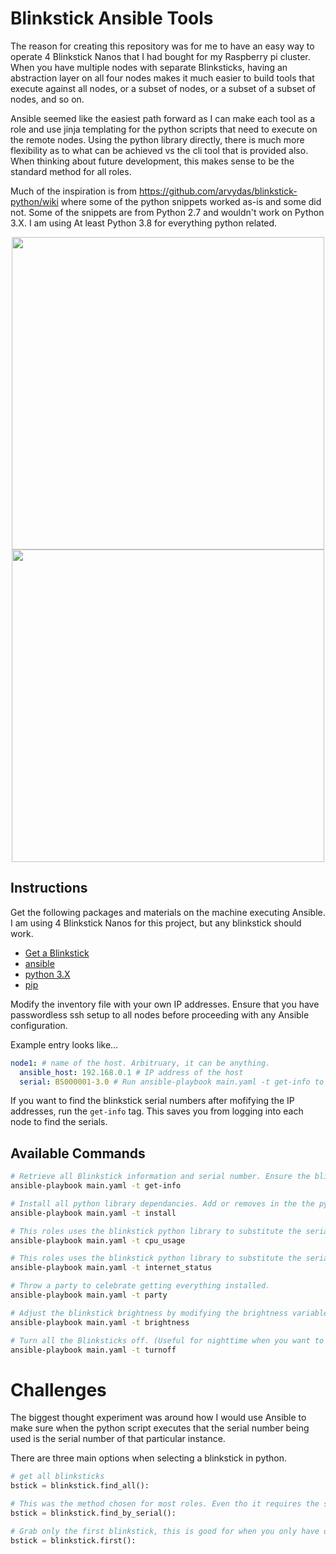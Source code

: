 # Blinkstick Ansible Tools

The reason for creating this repository was for me to have an easy way to operate 4 Blinkstick Nanos that I had bought for my Raspberry pi cluster. When you have multiple nodes with separate Blinksticks, having an abstraction layer on all four nodes makes it much easier to build tools that execute against all nodes, or a subset of nodes, or a subset of a subset of nodes, and so on.

Ansible seemed like the easiest path forward as I can make each tool as a role and use jinja templating for the python scripts that need to execute on the remote nodes. Using the python library directly, there is much more flexibility as to what can be achieved vs the cli tool that is provided also. When thinking about future development, this makes sense to be the standard method for all roles.

Much of the inspiration is from https://github.com/arvydas/blinkstick-python/wiki where some of the python snippets worked as-is and some did not. Some of the snippets are from Python 2.7 and wouldn't work on Python 3.X. I am using At least Python 3.8 for everything python related.

<p align="center">
  <img src="https://user-images.githubusercontent.com/26353407/126090043-1788cdf8-8f37-4aba-a160-d526d99923f5.jpg" width="500" />
  <img src="https://user-images.githubusercontent.com/26353407/126090049-028d24e4-5ed2-4389-b4d3-83007da041b6.jpg" width="500" />
</p>

## Instructions

Get the following packages and materials on the machine executing Ansible. I am using 4 Blinkstick Nanos for this project, but any blinkstick should work.

- [Get a Blinkstick](https://www.blinkstick.com/products/blinkstick-nano) 
- [ansible](https://docs.ansible.com/ansible/latest/installation_guide/intro_installation.html)
- [python 3.X](https://www.python.org/downloads/)
- [pip](https://pip.pypa.io/en/stable/installing/)

Modify the inventory file with your own IP addresses. Ensure that you have passwordless ssh setup to all nodes before proceeding with any Ansible configuration.

Example entry looks like...
```yaml
node1: # name of the host. Arbitruary, it can be anything.
  ansible_host: 192.168.0.1 # IP address of the host
  serial: BS000001-3.0 # Run ansible-playbook main.yaml -t get-info to get this value for each node.
```

If you want to find the blinkstick serial numbers after mofifying the IP addresses, run the `get-info` tag. This saves you from logging into each node to find the serials.

## Available Commands

```bash
# Retrieve all Blinkstick information and serial number. Ensure the blinkstick is plugged into a USB slot before executing.
ansible-playbook main.yaml -t get-info

# Install all python library dependancies. Add or removes in the the python_packages list in main.yaml and re run this command to make the change on all nodes. 
ansible-playbook main.yaml -t install

# This roles uses the blinkstick python library to substitute the serial number from the ansible inventory and parse it as python. The script is then executed on the remote machines.
ansible-playbook main.yaml -t cpu_usage

# This roles uses the blinkstick python library to substitute the serial number from the ansible inventory and parse it as python. The script is then executed on the remote machines.
ansible-playbook main.yaml -t internet_status

# Throw a party to celebrate getting everything installed.
ansible-playbook main.yaml -t party

# Adjust the blinkstick brightness by modifying the brightness variable in main.yaml. The base_color variable is used in this role.
ansible-playbook main.yaml -t brightness

# Turn all the Blinksticks off. (Useful for nighttime when you want to sleep. Use a cron to turn off automatically.)
ansible-playbook main.yaml -t turnoff
```

# Challenges

The biggest thought experiment was around how I would use Ansible to make sure when the python script executes that the serial number being used is the serial number of that particular instance. 

There are three main options when selecting a blinkstick in python.

```python
# get all blinksticks
bstick = blinkstick.find_all():

# This was the method chosen for most roles. Even tho it requires the serial to be set for each node prior to execution, I decided to go for the slightly harder way of doing this using jinja2 templating to substitute the serial for each node during role execution.
bstick = blinkstick.find_by_serial():

# Grab only the first blinkstick, this is good for when you only have one blinkstick plugged into a node. Saves you from getting the serial number everytime. As I write this, I think it would be easier to just use this method.
bstick = blinkstick.first():
```
